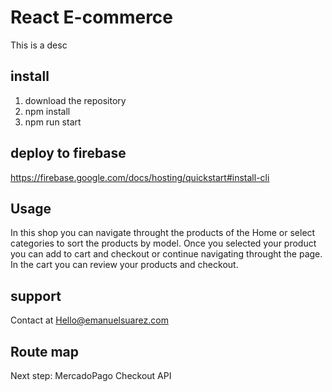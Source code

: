 # React E-commerce 
This is a desc

## install
1. download the repository
2. npm install
3. npm run start

## deploy to firebase
https://firebase.google.com/docs/hosting/quickstart#install-cli

## Usage

In this shop you can navigate throught the products of the Home or select categories to sort the products by model. Once you selected your product you can add to cart and checkout or continue navigating throught the page. In the cart you can review your products and checkout.

## support

Contact at Hello@emanuelsuarez.com

## Route map

Next step: MercadoPago Checkout API